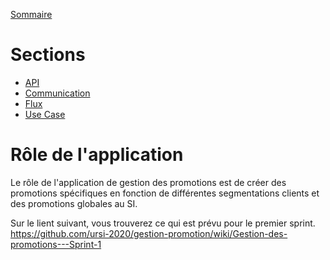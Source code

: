 [Sommaire](https://ursi-2020.github.io/Documentation/)

# Sections

* [API](api.md)
* [Communication](communication.md)
* [Flux](flux.md)
* [Use Case](use-case.md)

# Rôle de l'application

Le rôle de l'application de gestion des promotions est de créer des promotions spécifiques en fonction de différentes segmentations clients et des promotions globales au SI.

Sur le lient suivant, vous trouverez ce qui est prévu pour le premier sprint.
https://github.com/ursi-2020/gestion-promotion/wiki/Gestion-des-promotions---Sprint-1